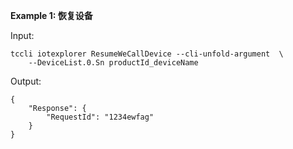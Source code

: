 **Example 1: 恢复设备**



Input: 

```
tccli iotexplorer ResumeWeCallDevice --cli-unfold-argument  \
    --DeviceList.0.Sn productId_deviceName
```

Output: 
```
{
    "Response": {
        "RequestId": "1234ewfag"
    }
}
```

